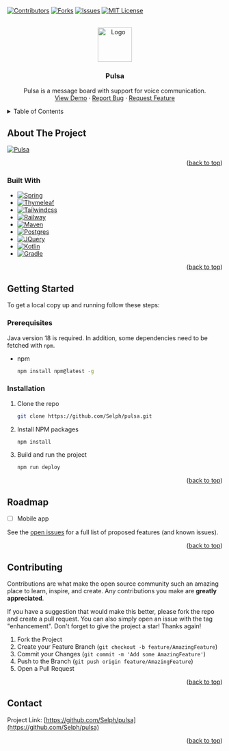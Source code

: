 <a name="readme-top"></a>

[![Contributors][contributors-shield]][contributors-url]
[![Forks][forks-shield]][forks-url]
[![Issues][issues-shield]][issues-url]
[![MIT License][license-shield]][license-url]

<!-- PROJECT LOGO -->
<br />
<div align="center">
  <a href="https://github.com/Selph/pulsa">
    <img src="https://github.com/Selph/pulsa/blob/master/images/pulsa.png" alt="Logo" width="80" height="80">
  </a>

<h3 align="center">Pulsa</h3>

  <p align="center">
    Pulsa is a message board with support for voice communication.
    <br />
    <a href="https://pulsa-production.up.railway.app/">View Demo</a>
    ·
    <a href="https://github.com/Selph/pulsa/issues">Report Bug</a>
    ·
    <a href="https://github.com/Selph/pulsa/issues">Request Feature</a>
  </p>
</div>

<!-- TABLE OF CONTENTS -->
<details>
  <summary>Table of Contents</summary>
  <ol>
    <li>
      <a href="#about-the-project">About The Project</a>
      <ul>
        <li><a href="#built-with">Built With</a></li>
      </ul>
    </li>
    <li>
      <a href="#getting-started">Getting Started</a>
      <ul>
        <li><a href="#prerequisites">Prerequisites</a></li>
        <li><a href="#installation">Installation</a></li>
      </ul>
    </li>
    <li><a href="#roadmap">Roadmap</a></li>
    <li><a href="#contributing">Contributing</a></li>
    <li><a href="#contact">Contact</a></li>
  </ol>
</details>

<!-- ABOUT THE PROJECT -->

## About The Project

[![Pulsa][product-screenshot]](https://pulsa-production.up.railway.app/)
<p align="right">(<a href="#readme-top">back to top</a>)</p>

### Built With

- [![Spring][spring.io]][spring-url]
- [![Thymeleaf][thymeleaf.org]][thymeleaf-url]
- [![Tailwindcss][tailwindcss.com]][tailwindcss-url]
- [![Railway][railway.app]][railway-url]
- [![Maven][maven.apache.org]][maven.apache-url]
- [![Postgres][postgres.org]][postgres-url]
- [![JQuery][jquery.com]][jquery-url]
- [![Kotlin][kotlinlang.org]][kotlin-url]
- [![Gradle][gradle.org]][gradle-url]

<p align="right">(<a href="#readme-top">back to top</a>)</p>

<!-- GETTING STARTED -->

## Getting Started

To get a local copy up and running follow these steps:

### Prerequisites

Java version 18 is required. In addition, some dependencies need to be fetched with `npm`.

- npm
  ```sh
  npm install npm@latest -g
  ```

### Installation

1. Clone the repo
   ```sh
   git clone https://github.com/Selph/pulsa.git
   ```
2. Install NPM packages
   ```sh
   npm install
   ```
3. Build and run the project
   ```sh
   npm run deploy
   ```

<p align="right">(<a href="#readme-top">back to top</a>)</p>

<!-- ROADMAP -->

## Roadmap

- [ ] Mobile app

See the [open issues](https://github.com/Selph/pulsa/issues) for a full list of proposed features (and known issues).

<p align="right">(<a href="#readme-top">back to top</a>)</p>

<!-- CONTRIBUTING -->

## Contributing

Contributions are what make the open source community such an amazing place to learn, inspire, and create. Any contributions you make are **greatly appreciated**.

If you have a suggestion that would make this better, please fork the repo and create a pull request. You can also simply open an issue with the tag "enhancement".
Don't forget to give the project a star! Thanks again!

1. Fork the Project
2. Create your Feature Branch (`git checkout -b feature/AmazingFeature`)
3. Commit your Changes (`git commit -m 'Add some AmazingFeature'`)
4. Push to the Branch (`git push origin feature/AmazingFeature`)
5. Open a Pull Request

<p align="right">(<a href="#readme-top">back to top</a>)</p>

<!-- CONTACT -->

## Contact

Project Link: [https://github.com/Selph/pulsa](https://github.com/Selph/pulsa)

<p align="right">(<a href="#readme-top">back to top</a>)</p>

<!-- ACKNOWLEDGMENTS -->

<!-- MARKDOWN LINKS & IMAGES -->
<!-- https://www.markdownguide.org/basic-syntax/#reference-style-links -->

[contributors-shield]: https://img.shields.io/github/contributors/Selph/pulsa.svg?style=for-the-badge
[contributors-url]: https://github.com/Selph/pulsa/graphs/contributors
[forks-shield]: https://img.shields.io/github/forks/Selph/pulsa.svg?style=for-the-badge
[forks-url]: https://github.com/Selph/pulsa/network/members
[stars-shield]: https://img.shields.io/github/stars/Selph/pulsa.svg?style=for-the-badge
[stars-url]: https://github.com/Selph/pulsa/stargazers
[issues-shield]: https://img.shields.io/github/issues/Selph/pulsa.svg?style=for-the-badge
[issues-url]: https://github.com/Selph/pulsa/issues
[license-shield]: https://img.shields.io/github/license/Selph/pulsa.svg?style=for-the-badge
[license-url]: https://github.com/Selph/pulsa/blob/master/LICENSE.txt
[linkedin-shield]: https://img.shields.io/badge/-LinkedIn-black.svg?style=for-the-badge&logo=linkedin&colorB=555
[linkedin-url]: https://linkedin.com/in/linkedin_username
[product-screenshot]: https://github.com/Selph/pulsa/blob/master/images/screenshot.png
[spring.io]: https://img.shields.io/badge/Spring-FFFFFF?style=for-the-badge&logo=spring&logoColor=6DB33F
[spring-url]: https://spring.io/
[thymeleaf.org]: https://img.shields.io/badge/Thymeleaf-FFF?style=for-the-badge&logo=thymeleaf&logoColor=005F0F
[thymeleaf-url]: https://thymeleaf.org/
[railway.app]: https://img.shields.io/badge/Railway-0B0D0E?style=for-the-badge&logo=railway&logoColor=FFF
[railway-url]: https://railway.app/
[tailwindcss.com]: https://img.shields.io/badge/Tailwindcss-FFF?style=for-the-badge&logo=tailwindcss&logoColor=06B6D4
[tailwindcss-url]: https://tailwindcss.com/
[maven.apache.org]: https://img.shields.io/badge/Maven-fff?style=for-the-badge&logo=apachemaven&logoColor=C71A36
[maven.apache-url]: https://maven.apache.org/
[postgres.org]: https://img.shields.io/badge/Postgresql-fff?style=for-the-badge&logo=postgresql&logoColor=4169E1
[postgres-url]: https://www.postgresql.org/
[jquery.com]: https://img.shields.io/badge/jQuery-0769AD?style=for-the-badge&logo=jquery&logoColor=white
[jquery-url]: https://jquery.com
[kotlinlang.org]: https://img.shields.io/badge/Kotlin-black?style=for-the-badge&logo=kotlin&logoColor=purple
[kotlin-url]: https://kotlinlang.org
[gradle.org]: https://img.shields.io/badge/Gradle-black?style=for-the-badge&logo=gradle&logoColor=green
[gradle-url]: https://gradle.org
